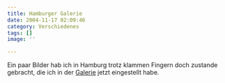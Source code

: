```yaml
---
title: Hamburger Galerie
date: 2004-11-17 02:09:46
category: Verschiedenes
tags: []
image: ''

---
```


Ein paar Bilder hab ich in Hamburg trotz klammen Fingern doch zustande gebracht, die ich in der [Galerie](/bilder) jetzt eingestellt habe.
